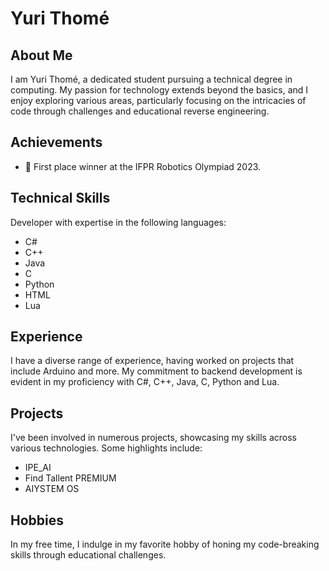 # Yuri Thomé

## About Me
I am Yuri Thomé, a dedicated student pursuing a technical degree in computing. My passion for technology extends beyond the basics, and I enjoy exploring various areas, particularly focusing on the intricacies of code through challenges and educational reverse engineering.

## Achievements
- 🥇 First place winner at the IFPR Robotics Olympiad 2023.

## Technical Skills
Developer with expertise in the following languages:
- C#
- C++
- Java
- C
- Python
- HTML
- Lua

## Experience
I have a diverse range of experience, having worked on projects that include Arduino and more. My commitment to backend development is evident in my proficiency with C#, C++, Java, C, Python and Lua.

## Projects
I've been involved in numerous projects, showcasing my skills across various technologies. Some highlights include:
- IPE_AI
- Find Tallent PREMIUM
- AIYSTEM OS

## Hobbies
In my free time, I indulge in my favorite hobby of honing my code-breaking skills through educational challenges.
